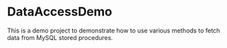 # DataAccessDemo

This is a demo project to demonstrate how to use various methods to fetch data from MySQL stored procedures.
